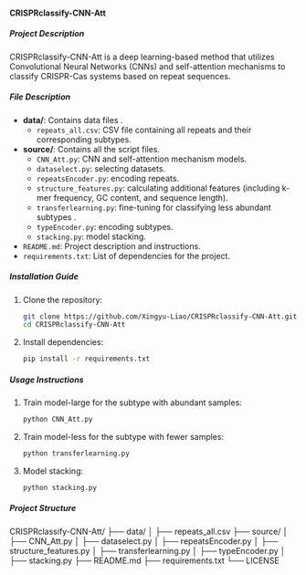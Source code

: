 #### CRISPRclassify-CNN-Att

##### Project Description

CRISPRclassify-CNN-Att is a deep learning-based method that utilizes Convolutional Neural Networks (CNNs) and self-attention mechanisms to classify CRISPR-Cas systems based on repeat sequences.

##### File Description

- **data/**: Contains data files .
  - `repeats_all.csv`: CSV file containing all repeats and their corresponding subtypes.
- **source/**: Contains all the script files.
  - `CNN_Att.py`: CNN and self-attention mechanism models.
  - `dataselect.py`: selecting datasets.
  - `repeatsEncoder.py`: encoding repeats.
  - `structure_features.py`: calculating additional features (including k-mer frequency, GC content, and sequence length).
  - `transferlearning.py`: fine-tuning for classifying less abundant subtypes .
  - `typeEncoder.py`: encoding subtypes.
  - `stacking.py`: model stacking.
- `README.md`: Project description and instructions.
- `requirements.txt`: List of dependencies for the project.

##### Installation Guide

1. Clone the repository:
    ```bash
    git clone https://github.com/Xingyu-Liao/CRISPRclassify-CNN-Att.git
    cd CRISPRclassify-CNN-Att
    ```

2. Install dependencies:
    ```bash
    pip install -r requirements.txt
    ```
    

##### Usage Instructions

1. Train model-large for the subtype with abundant samples:

   ```python
   python CNN_Att.py
   ```

2. Train model-less for the subtype with fewer samples:

   ```python
   python transferlearning.py
   ```

3. Model stacking:

   ```python
   python stacking.py
   ```

##### Project Structure

CRISPRclassify-CNN-Att/
├── data/
│   ├── repeats_all.csv
├── source/
│   ├── CNN_Att.py
│   ├── dataselect.py
│   ├── repeatsEncoder.py
│   ├── structure_features.py
│   ├── transferlearning.py
│   ├── typeEncoder.py
│   ├── stacking.py
├── README.md
├── requirements.txt
└── LICENSE